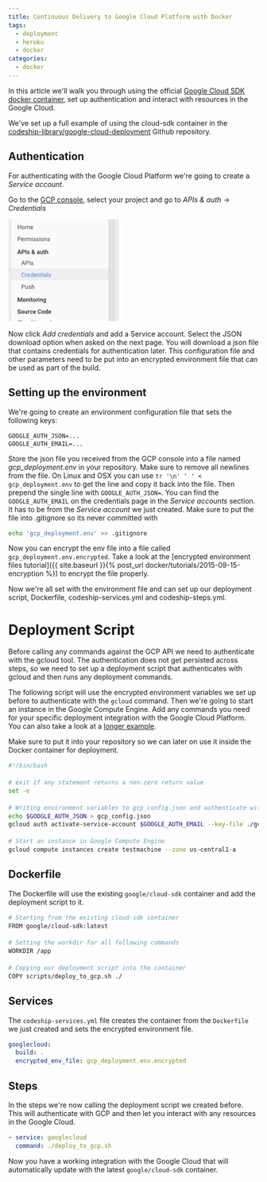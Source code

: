 ```yaml
---
title: Continuous Delivery to Google Cloud Platform with Docker
tags:
  - deployment
  - heroku
  - docker
categories:
  - docker
---
```


In this article we'll walk you through using the official [Google Cloud SDK docker container](https://hub.docker.com/r/google/cloud-sdk/), set up authentication and interact with resources in the Google Cloud.

We've set up a full example of using the cloud-sdk container in the [codeship-library/google-cloud-deployment](https://github.com/codeship-library/google-cloud-deployment) Github repository.

## Authentication

For authenticating with the Google Cloud Platform we're going to create a *Service account*.

Go to the [GCP console](https://console.developers.google.com), select your project and go to *APIs & auth* &rarr; *Credentials*

![Google Cloud Platform Credentials View](/assets/img/docker/credentials-link.png)

Now click *Add credentials* and add a Service account. Select the JSON download option when asked on the next page. You will download a json file that contains credentials for authentication later. This configuration file and other parameters need to be put into an encrypted environment file that can be used as part of the build.

## Setting up the environment

We're going to create an environment configuration file that sets the following keys:

```
GOOGLE_AUTH_JSON=...
GOOGLE_AUTH_EMAIL=...
```

Store the json file you received from the GCP console into a file named *gcp_deployment.env* in your repository. Make sure to remove all newlines from the file. On Linux and OSX you can use `tr '\n' ' ' < gcp_deployment.env` to get the line and copy it back into the file. Then prepend the single line with `GOOGLE_AUTH_JSON=`. You can find the `GOOGLE_AUTH_EMAIL` on the credentials page in the *Service accounts* section. It has to be from the *Service account* we just created. Make sure to put the file into .gitignore so its never committed with

```bash
echo 'gcp_deployment.env' >> .gitignore
```

Now you can encrypt the env file into a file called `gcp_deployment.env.encrypted`. Take a look at the [encrypted environment files tutorial]({{ site.baseurl }}{% post_url docker/tutorials/2015-09-15-encryption %}) to encrypt the file properly.

Now we're all set with the environment file and can set up our deployment script, Dockerfile, codeship-services.yml and codeship-steps.yml.

# Deployment Script

Before calling any commands against the GCP API we need to authenticate with the gcloud tool. The authentication does not get persisted across steps, so we need to set up a deployment script that authenticates with gcloud and then runs any deployment commands.

The following script will use the encrypted environment variables we set up before to authenticate with the `gcloud` command. Then we're going to start an instance in the Google Compute Engine. Add any commands you need for your specific deployment integration with the Google Cloud Platform. You can also take a look at a [longer example](https://github.com/codeship-library/google-cloud-deployment/blob/master/authenticate_and_run.sh).

Make sure to put it into your repository so we can later on use it inside the Docker container for deployment.

```bash
#!/bin/bash

# exit if any statement returns a non-zero return value
set -e

# Writing environment variables to gcp_config.json and authenticate with gcloud
echo $GOOGLE_AUTH_JSON > gcp_config.json
gcloud auth activate-service-account $GOOGLE_AUTH_EMAIL --key-file ./gcp_config.json --project YOUR_PROJECT_NAME

# Start an instance in Google Compute Engine
gcloud compute instances create testmachine --zone us-central1-a
```

## Dockerfile

The Dockerfile will use the existing `google/cloud-sdk` container and add the deployment script to it.

```bash
# Starting from the existing cloud-sdk container
FROM google/cloud-sdk:latest

# Setting the workdir for all following commands
WORKDIR /app

# Copying our deployment script into the container
COPY scripts/deploy_to_gcp.sh ./
```

## Services

The `codeship-services.yml` file creates the container from the `Dockerfile` we just created and sets the encrypted environment file.

```yaml
googlecloud:
  build: .
  encrypted_env_file: gcp_deployment.env.encrypted
```

## Steps

In the steps we're now calling the deployment script we created before. This will authenticate with GCP and then let you interact with any resources in the Google Cloud.

```yaml
- service: googlecloud
  command: ./deploy_to_gcp.sh
```

Now you have a working integration with the Google Cloud that will automatically update with the latest `google/cloud-sdk` container.
